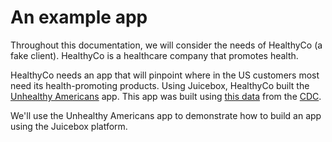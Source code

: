# An example app

Throughout this documentation, we will consider the needs of HealthyCo \(a fake client\). HealthyCo is a healthcare company that promotes health. 

HealthyCo needs an app that will pinpoint where in the US customers most need its health-promoting products. Using Juicebox, HealthyCo built the [Unhealthy Americans](https://healthyco.juiceboxdata.com/unhealthy-americans) app. This app was built using [this data](https://docs.google.com/spreadsheets/d/1M3buqwkK6JGWL7LxX-EcNDycCdxnYxYxLD9d_d2CDmI/edit?usp=sharing) from the [CDC](https://chronicdata.cdc.gov/Nutrition-Physical-Activity-and-Obesity/Nutrition-Physical-Activity-and-Obesity-Behavioral/hn4x-zwk7).

We'll use the Unhealthy Americans app to demonstrate how to build an app using the Juicebox platform. 



